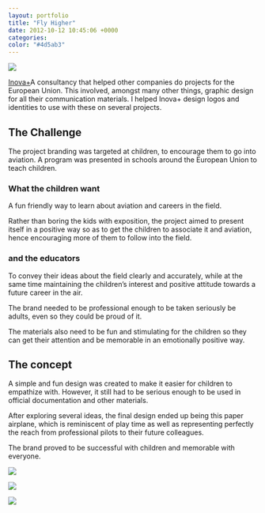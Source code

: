 ```yaml
---
layout: portfolio
title: "Fly Higher"
date: 2012-10-12 10:45:06 +0000
categories:
color: "#4d5ab3"
---
```


![](fly-higher-featured-9f82f4ff-5ab1-4ca2-bde0-bf6dfe9d7616.png)

[Inova+](https://goncaloandrade.com/client/inova/)A consultancy that helped other companies do projects for the European Union. This involved, amongst many other things, graphic design for all their communication materials. I helped Inova+ design logos and identities to use with these on several projects.

## The Challenge

The project branding was targeted at children, to encourage them to go into aviation. A program was presented in schools around the European Union to teach children.

### What the children want

A fun friendly way to learn about aviation and careers in the field.

Rather than boring the kids with exposition, the project aimed to present itself in a positive way so as to get the children to associate it and aviation, hence encouraging more of them to follow into the field.

### and the educators

To convey their ideas about the field clearly and accurately, while at the same time maintaining the children’s interest and positive attitude towards a future career in the air.

The brand needed to be professional enough to be taken seriously be adults, even so they could be proud of it.

The materials also need to be fun and stimulating for the children so they can get their attention and be memorable in an emotionally positive way.

## The concept

A simple and fun design was created to make it easier for children to empathize with. However, it still had to be serious enough to be used in official documentation and other materials.

After exploring several ideas, the final design ended up being this paper airplane, which is reminiscent of play time as well as representing perfectly the reach from professional pilots to their future colleagues.

The brand proved to be successful with children and memorable with everyone.

![](logo-inverted-7a9f16a8-f3f8-45e0-b3f9-0e4b3e29742a.jpg)

![](Tri-Fold-Brochure-Mockup-01-83e06b8e-8c08-4abd-a7cb-06aca0049c33.jpg)

![](logo-64221173-5329-4445-a9d9-a1fe9514f3ed.jpg)
